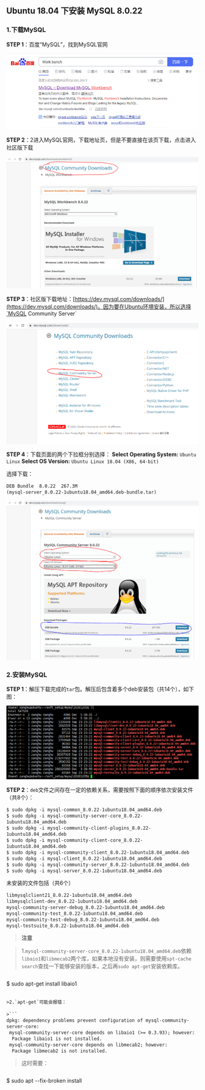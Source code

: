 ## Ubuntu 18.04 下安装 MySQL 8.0.22

### 1.下载MySQL

**STEP 1**：百度“MySQL”，找到MySQL官网

![](/assets/lin052_02.PNG)

**STEP 2**：2进入MySQL官网，下载地址页，但是不要直接在该页下载，点击进入社区版下载

![](/assets/lin052_03.PNG)

**STEP 3**：社区版下载地址：[https://dev.mysql.com/downloads/](https://dev.mysql.com/downloads/)。因为要在Ubuntu环境安装，所以选择`MySQL Community Server`

![](/assets/lin052_01.PNG)

**STEP 4**：下载页面的两个下拉框分别选择：
**Select Operating System:** `Ubuntu Linux`
**Select OS Version:** `Ubuntu Linux 18.04 (X86, 64-bit)`

选择下载：
```
DEB Bundle	8.0.22	267.3M	
(mysql-server_8.0.22-1ubuntu18.04_amd64.deb-bundle.tar)
```

![](/assets/lin052_04.PNG)

### 2.安装MySQL

**STEP 1**：解压下载完成的`tar`包。解压后包含着多个deb安装包（共14个），如下图：

![](/assets/lin052_05.PNG)

**STEP 2**：`deb`文件之间存在一定的依赖关系，需要按照下面的顺序依次安装文件（共8个）：

```shell
$ sudo dpkg -i mysql-common_8.0.22-1ubuntu18.04_amd64.deb
$ sudo dpkg -i mysql-community-server-core_8.0.22-1ubuntu18.04_amd64.deb
$ sudo dpkg -i mysql-community-client-plugins_8.0.22-1ubuntu18.04_amd64.deb
$ sudo dpkg -i mysql-community-client-core_8.0.22-1ubuntu18.04_amd64.deb
$ sudo dpkg -i mysql-community-client_8.0.22-1ubuntu18.04_amd64.deb
$ sudo dpkg -i mysql-client_8.0.22-1ubuntu18.04_amd64.deb
$ sudo dpkg -i mysql-community-server_8.0.22-1ubuntu18.04_amd64.deb
$ sudo dpkg -i mysql-server_8.0.22-1ubuntu18.04_amd64.deb
```

未安装的文件包括（共6个）

```shell
libmysqlclient21_8.0.22-1ubuntu18.04_amd64.deb
libmysqlclient-dev_8.0.22-1ubuntu18.04_amd64.deb
mysql-community-server-debug_8.0.22-1ubuntu18.04_amd64.deb
mysql-community-test_8.0.22-1ubuntu18.04_amd64.deb
mysql-community-test-debug_8.0.22-1ubuntu18.04_amd64.deb
mysql-testsuite_8.0.22-1ubuntu18.04_amd64.deb
```

>**注意**

>1.`mysql-community-server-core_8.0.22-1ubuntu18.04_amd64.deb`依赖`libaio1`和`libmecab2`两个库，如果本地没有安装，则需要使用`spt-cache search`查找一下能够安装的版本，之后再`sudo apt-get`安装依赖库。

>```
$ sudo apt-get install libaio1
```

>2.`apt-get`可能会报错：

>```
dpkg: dependency problems prevent configuration of mysql-community-server-core:
 mysql-community-server-core depends on libaio1 (>= 0.3.93); however:
  Package libaio1 is not installed.
 mysql-community-server-core depends on libmecab2; however:
  Package libmecab2 is not installed.
```

>这时需要：

>```shell
$ sudo apt --fix-broken install
```




